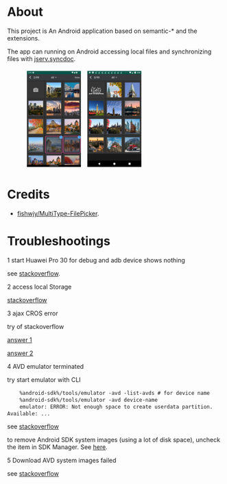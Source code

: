 # About

This project is An Android application based on semantic-* and the extensions.

The app can running on Android accessing local files and synchronizing files with
[jserv.syncdoc](https://github.com/odys-z/semantic-jserv/tree/master/docsync.jserv).

<figure>
<img src='docsphinx/res/01-img-picking.png' style="width: 9em; padding:0.4em"/>
<img src='docsphinx/res/02-images.png' style="width: 9em; padding:0.4em"/>
</figure>

# Credits

- [fishwjy/MultiType-FilePicker](https://github.com/fishwjy/MultiType-FilePicker).

# Troubleshootings

1 start Huawei Pro 30 for debug and adb device shows nothing

see [stackoverflow](https://stackoverflow.com/a/53887437/7362888).

2 access local Storage

[stackoverflow](https://stackoverflow.com/a/54342155/7362888)

3 ajax CROS error

try of stackoverflow

[answer 1](https://stackoverflow.com/a/10567914/7362888)

[answer 2](https://stackoverflow.com/a/54342155/7362888)

4 AVD emulator terminated

try start emulator with CLI

```
    %android-sdk%/tools/emulator -avd -list-avds # for device name
    %android-sdk%/tools/emulator -avd device-name
    emulator: ERROR: Not enough space to create userdata partition. Available: ...
```
see [stackoverflow](https://stackoverflow.com/a/44931679)

to remove Android SDK system images (using a lot of disk space), uncheck the item
in SDK Manager. See [here](https://stackoverflow.com/a/34369232).


5 Download AVD system images failed

see [stackoverflow](https://stackoverflow.com/q/45686444)
